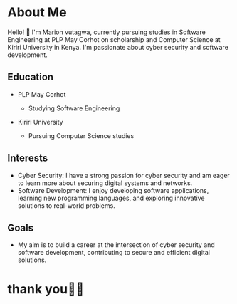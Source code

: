 # About Me
Hello! 👋 I'm Marion vutagwa, currently pursuing studies in Software Engineering at PLP May Corhot on scholarship and Computer Science at Kiriri University in Kenya. I'm passionate about cyber security and software development.

## Education
  - PLP May Corhot
    - Studying Software Engineering

  - Kiriri University
    - Pursuing Computer Science studies

## Interests
  - Cyber Security: I have a strong passion for cyber security and am eager to learn more about securing digital systems and networks.
  - Software Development: I enjoy developing software applications, learning new programming languages, and exploring innovative solutions to real-world problems.
    
## Goals
  - My aim is to build a career at the intersection of cyber security and software development, contributing to secure and efficient digital solutions.
# thank you🙇‍♀️


